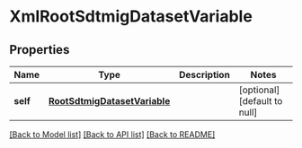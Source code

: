 # XmlRootSdtmigDatasetVariable

## Properties
Name | Type | Description | Notes
------------ | ------------- | ------------- | -------------
**self** | [**RootSdtmigDatasetVariable**](RootSdtmigDatasetVariable.md) |  | [optional] [default to null]

[[Back to Model list]](../README.md#documentation-for-models) [[Back to API list]](../README.md#documentation-for-api-endpoints) [[Back to README]](../README.md)


